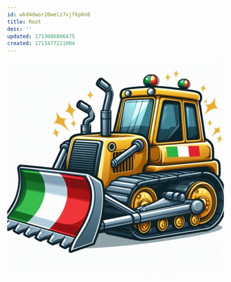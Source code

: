 ```yaml
---
id: wkd4dwor20welz7vjfkp6n0
title: Root
desc: ''
updated: 1713606806475
created: 1713477221004
---
```

![ruspa](./assets/images/2024-04-20-11-53-17.png)
